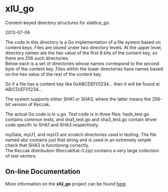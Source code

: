 xlU_go
======

Content-keyed directory structures for xlattice_go.

2013-07-06

The code in this directory is a Go implementation of a file system
based on content keys.  Files are stored under two directory levels.
At the upper level, directory names are the hex value of the first
8 bits of the content key, so there are 256 such directories.  
Below each is a set of directories whose names correspond to the
second byte of the content key.  Files within the lower directories
have names based on the hex value of the rest of the content key.

So if a file has a content key like 0xABCDEF01234... then it will
be found at AB/CD/EF01234...

The system supports either SHA1 or SHA3, where the latter means
the 256-bit version of Keccak.

The actual Go code is in u.go.  Test code is in three files:
hash_test.go contains common tests, and sha1_test.go and
sha3_test.go contain driver code specifc to SHA1 and SHA3 respectively.

myData, myU1, and myU3 are scratch directories used in testing.
The file named abc contains just that string and is used in an
extremely simple check that SHA3 is functionng correctly.  
The Keccak distribution (KeccakKat-3.zip) contains a very large collection 
of test vectors.

## On-line Documentation
More information on the **xlU_go** project can be found 
[here](https://jddixon.github.io/xlU_go)
